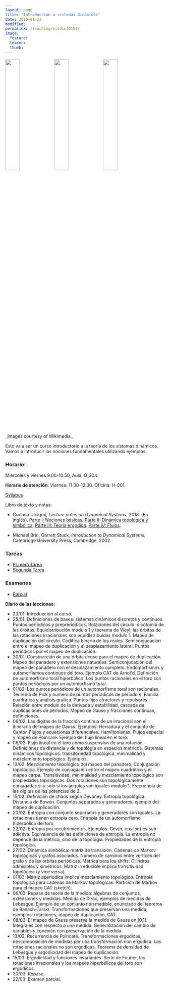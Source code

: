 ```yaml
---
layout: page
title: "Introducción a sistemas dinámicos"
date: 2019-01-21
modified:
permalink: /teaching/sisdin20191/
image:
  feature:
  teaser:
  thumb:
---
```


<p float="left">
  <img src="../../images/Gauss_function.svg" width="30%" />
  <img src="../../images/Arnoldcatmap.svg" width="30%">
  <img src="../../images/Torus.svg" width="30%">
</p>
_Images courtesy of Wikimedia._

Esto va a ser un curso introductorio a la teoría de los sistemas dinámicos.
Vamos a introducir las nociones fundamentales utilizando ejemplos.

### Horario:
   Miércoles y viernes 9.00-10.50, Aula: O_304.

**Horario de atención**:
Viernes: 11.00-12.30. Oficina: H-001.

[Syllabus](../../files/sylsisdin20191.pdf)

Libro de texto y notas:
+ Corinna Ulcigrai, _Lecture notes on Dynamical Systems_, 2018. (En inglés). [Parte I: Nociones básicas](../../files/SisDin-Part1.pdf). [Parte II: Dinámica topológica y simbólica](../../files/SisDin-Part2.pdf). [Parte III: Teoría ergodica](../../files/SisDin-Part3.pdf). [Parte IV: Flujos](../../files/SisDin-Part4.pdf).

+ Michael Brin, Garrett Stuck, _Introduction to Dynamical
Systems_, Cambridge University Press, Cambridge, 2002.

### Tareas
+ [Primera Tarea](../../files/1TareaSD.pdf)
+ [Segunda Tarea](../../files/2TareaSD.pdf)

### Examenes
+ [Parcial](../../files/1ParcialSD.pdf)

**Diario de las lecciones:**
+ 23/01: Introducción al curso.
+ 25/01: Definiciones de bases: sistemas dinámicos discretos y continuos. Puntos periódicos y prepreriódicos. Rotaciones del circulo: dicotomía de las órbitas. Equidistribución modulo 1 y teorema de Weyl: las órbitas de las rotaciones irracionales son equidistribuidas modulo 1.
Mapeo de duplicación del circulo. Codifica binaria de los reales. Semiconjucación entre el mapeo de duplicación y el desplazamiento lateral. Puntos periódicos por el mapeo de duplicación.
+ 30/01: Construcción de una órbita densa para el mapeo de duplicación. Mapeo del panadero y extensiones naturales. Semiconjucación del mapeo del panadero con el desplazamiento completo. Endomorfismos y automorfismos continuos del toro. Ejemplo CAT de Arnol'd. Definición de automorfismo toral hiperbólico. Los puntos racionales en el toro son puntos periódicos por un automorfismo toral.
+ 01/02: Los puntos periódicos de un automorfismo toral son racionales. Teorema de Pick y numero de puntos periódicos de período _n_. Familia cuadrática y análisis grafica. Puntos fijos atractores y repulsores. Relación entre modulo de la derivada y estabilidad, cascada de duplicaciones de períodos. Mapeo de Gauss y fracciones continuas, definiciones.
+ 06/02: Las digitas de la fracción continua de un irracional son el itinerario del mapeo de Gauss. Ejemplos: Herradura y el conjunto de Cantor. Flujos y ecuaciones diferenciales. Hamiltonianas. Flujos especial y mapeo de Poincaré. Ejemplo del flujo lineal en el toro.
+ 08/02: Flujo lineal en el toro como suspension de una rotación. Definiciones de distancia y de topológia en espacios metricos. Sistemas dinámicos topológicos: transitoriedad topológica, minimalidad y mezclamiento topológico. Ejemplos.
+ 13/02: Mezclamiento topológico del mapeo del panadero. Conjugación topológica. Ejemplo de conjugación entre el mapeo cuadrático y el mapeo carpa. Transitividad, minimalidad y mezclamiento topológico son propiedades topológicas. Dos rotaciones son topológicamente conjugadas si y solo si los ángulos son iguales modulo 1. Frecuencia de las digitas de las potencias de 2.
+ 15/02: Definición de chaos según Devaney. Entropía topológica. Distancia de Bowen. Conjuntos separados y generadores, ejemplo del mapeo de duplicación.
+ 20/02: Entropía con conjunto separados y generadores son iguales. La rotaciones tienen entropía cero. Entropía de un automorfísmo hiperbólico del toro.
+ 22/02: Entropía por recubrimientos. Ejemplos. Cov(n, epsilon) es sub-adictiva. Equivalencia de las definiciones de entropía. La entropía no depende de la métrica, sino de la topológia. Propiedades de la entropía topológica.
+ 27/02: Dinámica simbólica: matriz de transición. Cadenas de Markov topológicas y grafos asociados. Número de caminos entre vertices del grafo y de las órbitas periódicas. Métrica para los shifts. Cilindros admisibles y simétricos. Matriz irreducible implica transitividad topológica (y vice versa).
+ 01/03: Matriz aperiodica implica mezclamiento topológico. Entropía topológica para cadenas de Markov topológicas. Partición de Markov para el mapeo CAT (sketch).
+ 06/03: Repase de teoría de la medida: álgebras de conjuntos, extensiones y medidas. Medida de Dirac, ejemplos de medidas de Lebesgue. Ejemplo de un conjunto non medible, enunciado del teorema de Banach-Tarski. Transformaciones que preservan una medida, ejemplos: rotaciones, mapeo de duplicación, CAT.
+ 08/03: El mapeo de Gauss preserva la medida de Gauss en [0,1]. Integrales con respecto a una medida. Generalización del cambio de variables y conexión con preservación de la medida.
+ 13/03: Recurrencia de Poincaré. Transformaciones ergodicas, descomposición de medidas por una transformación non ergodica. Las rotaciones racionales no son ergodicas. Teorema de densidad de Lebesgue y ergodicidad del mapeo de duplicación.
+ 15/03: Ergodicidad y funciones invariantes. Serie de Fourier, las rotaciones irracionales y los mapeos hiperbólicos del toro son ergodicos.
+ 20/03: Repase.
+ 22/03: Examen parcial.
